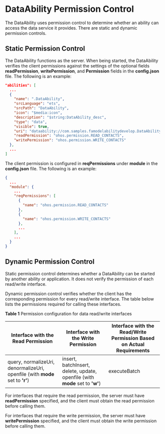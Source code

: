 # DataAbility Permission Control


The DataAbility uses permission control to determine whether an ability can access the data service it provides. There are static and dynamic permission controls.


## Static Permission Control

The DataAbility functions as the server. When being started, the DataAbility verifies the client permissions against the settings of the optional fields **readPermission**, **writePermission**, and **Permission** fields in the **config.json** file. The following is an example:


```json
"abilities": [
  ...
  {
    "name": ".DataAbility",
    "srcLanguage": "ets",
    "srcPath": "DataAbility",
    "icon": "$media:icon",
    "description": "$string:DataAbility_desc",
    "type": "data",
    "visible": true,
    "uri": "dataability://com.samples.famodelabilitydevelop.DataAbility",
    "readPermission": "ohos.permission.READ_CONTACTS",
    "writePermission": "ohos.permission.WRITE_CONTACTS"
  },
  ...
]
```

The client permission is configured in **reqPermissions** under **module** in the **config.json** file. The following is an example:


```json
{
  ...
  "module": {
    ...
    "reqPermissions": [
      {
        "name": "ohos.permission.READ_CONTACTS"
      },
      {
        "name": "ohos.permission.WRITE_CONTACTS"
      },
      ...
    ],
    ...
  }
}
```


## Dynamic Permission Control

Static permission control determines whether a DataAbility can be started by another ability or application. It does not verify the permission of each read/write interface.

Dynamic permission control verifies whether the client has the corresponding permission for every read/write interface. The table below lists the permissions required for calling these interfaces.

**Table 1** Permission configuration for data read/write interfaces

| Interface with the Read Permission| Interface with the Write Permission| Interface with the Read/Write Permission Based on Actual Requirements|
| -------- | -------- | -------- |
| query, normalizeUri, denormalizeUri, openfile (with **mode** set to **'r'**)| insert, batchInsert, delete, update, openfile (with **mode** set to **'w'**)| executeBatch |

For interfaces that require the read permission, the server must have **readPermission** specified, and the client must obtain the read permission before calling them.

For interfaces that require the write permission, the server must have **writePermission** specified, and the client must obtain the write permission before calling them.

